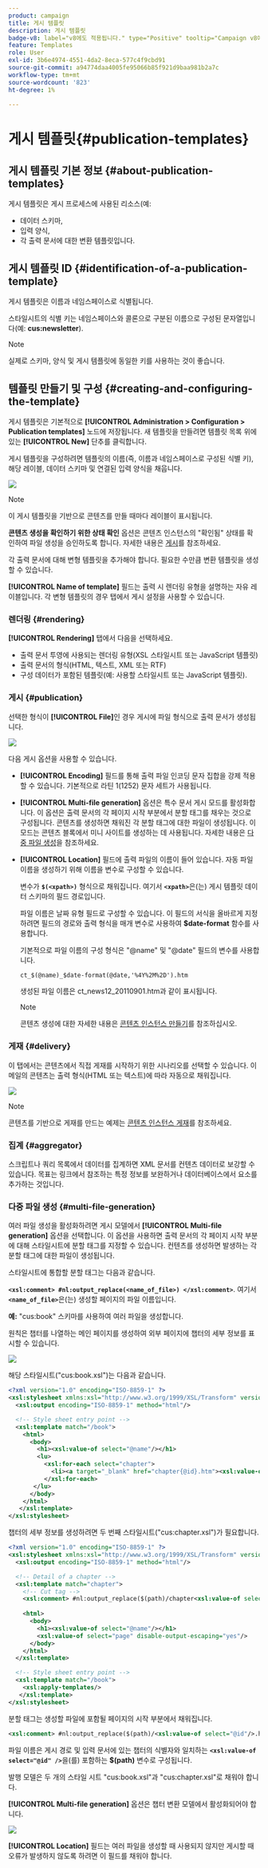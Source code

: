 ```yaml
---
product: campaign
title: 게시 템플릿
description: 게시 템플릿
badge-v8: label="v8에도 적용됩니다." type="Positive" tooltip="Campaign v8에도 적용됩니다."
feature: Templates
role: User
exl-id: 3b6e4974-4551-4da2-8eca-577c4f9cbd91
source-git-commit: a94774daa4005fe95066b85f921d9baa981b2a7c
workflow-type: tm+mt
source-wordcount: '823'
ht-degree: 1%

---
```


# 게시 템플릿{#publication-templates}

## 게시 템플릿 기본 정보 {#about-publication-templates}

게시 템플릿은 게시 프로세스에 사용된 리소스(예:

* 데이터 스키마,
* 입력 양식,
* 각 출력 문서에 대한 변환 템플릿입니다.

## 게시 템플릿 ID {#identification-of-a-publication-template}

게시 템플릿은 이름과 네임스페이스로 식별됩니다.

스타일시트의 식별 키는 네임스페이스와 콜론으로 구분된 이름으로 구성된 문자열입니다(예: **cus:newsletter**).

>[!NOTE]
>
>실제로 스키마, 양식 및 게시 템플릿에 동일한 키를 사용하는 것이 좋습니다.

## 템플릿 만들기 및 구성 {#creating-and-configuring-the-template}

게시 템플릿은 기본적으로 **[!UICONTROL Administration > Configuration > Publication templates]** 노드에 저장됩니다. 새 템플릿을 만들려면 템플릿 목록 위에 있는 **[!UICONTROL New]** 단추를 클릭합니다.

게시 템플릿을 구성하려면 템플릿의 이름(즉, 이름과 네임스페이스로 구성된 식별 키), 해당 레이블, 데이터 스키마 및 연결된 입력 양식을 채웁니다.

![](assets/d_ncs_content_model.png)

>[!NOTE]
>
>이 게시 템플릿을 기반으로 콘텐츠를 만들 때마다 레이블이 표시됩니다.

**콘텐츠 생성을 확인하기 위한 상태 확인** 옵션은 콘텐츠 인스턴스의 &quot;확인됨&quot; 상태를 확인하여 파일 생성을 승인하도록 합니다. 자세한 내용은 [게시](#publication)를 참조하세요.

각 출력 문서에 대해 변형 템플릿을 추가해야 합니다. 필요한 수만큼 변환 템플릿을 생성할 수 있습니다.

**[!UICONTROL Name of template]** 필드는 출력 시 렌더링 유형을 설명하는 자유 레이블입니다. 각 변형 템플릿의 경우 탭에서 게시 설정을 사용할 수 있습니다.

### 렌더링 {#rendering}

**[!UICONTROL Rendering]** 탭에서 다음을 선택하세요.

* 출력 문서 투영에 사용되는 렌더링 유형(XSL 스타일시트 또는 JavaScript 템플릿)
* 출력 문서의 형식(HTML, 텍스트, XML 또는 RTF)
* 구성 데이터가 포함된 템플릿(예: 사용할 스타일시트 또는 JavaScript 템플릿).

### 게시 {#publication}

선택한 형식이 **[!UICONTROL File]**&#x200B;인 경우 게시에 파일 형식으로 출력 문서가 생성됩니다.

![](assets/d_ncs_content_model2.png)

다음 게시 옵션을 사용할 수 있습니다.

* **[!UICONTROL Encoding]** 필드를 통해 출력 파일 인코딩 문자 집합을 강제 적용할 수 있습니다. 기본적으로 라틴 1(1252) 문자 세트가 사용됩니다.
* **[!UICONTROL Multi-file generation]** 옵션은 특수 문서 게시 모드를 활성화합니다. 이 옵션은 출력 문서의 각 페이지 시작 부분에서 분할 태그를 채우는 것으로 구성됩니다. 콘텐츠를 생성하면 채워진 각 분할 태그에 대한 파일이 생성됩니다. 이 모드는 콘텐츠 블록에서 미니 사이트를 생성하는 데 사용됩니다. 자세한 내용은 [다중 파일 생성](#multi-file-generation)을 참조하세요.
* **[!UICONTROL Location]** 필드에 출력 파일의 이름이 들어 있습니다. 자동 파일 이름을 생성하기 위해 이름을 변수로 구성할 수 있습니다.

  변수가 **`$(<xpath>)`** 형식으로 채워집니다. 여기서 **`<xpath>`**&#x200B;은(는) 게시 템플릿 데이터 스키마의 필드 경로입니다.

  파일 이름은 날짜 유형 필드로 구성할 수 있습니다. 이 필드의 서식을 올바르게 지정하려면 필드의 경로와 출력 형식을 매개 변수로 사용하여 **$date-format** 함수를 사용합니다.

  기본적으로 파일 이름의 구성 형식은 &quot;@name&quot; 및 &quot;@date&quot; 필드의 변수를 사용합니다.

  ```xml
  ct_$(@name)_$date-format(@date,'%4Y%2M%2D').htm
  ```

  생성된 파일 이름은 ct_news12_20110901.htm과 같이 표시됩니다.

  >[!NOTE]
  >
  >콘텐츠 생성에 대한 자세한 내용은 [콘텐츠 인스턴스 만들기](using-a-content-template.md#creating-a-content-instance)를 참조하십시오.

### 게재 {#delivery}

이 탭에서는 콘텐츠에서 직접 게재를 시작하기 위한 시나리오를 선택할 수 있습니다. 이메일의 콘텐츠는 출력 형식(HTML 또는 텍스트)에 따라 자동으로 채워집니다.

![](assets/d_ncs_content_model3.png)

>[!NOTE]
>
>콘텐츠를 기반으로 게재를 만드는 예제는 [콘텐츠 인스턴스 게재](using-a-content-template.md#delivering-a-content-instance)를 참조하세요.

### 집계 {#aggregator}

스크립트나 쿼리 목록에서 데이터를 집계하면 XML 문서를 컨텐츠 데이터로 보강할 수 있습니다. 목표는 링크에서 참조하는 특정 정보를 보완하거나 데이터베이스에서 요소를 추가하는 것입니다.

### 다중 파일 생성 {#multi-file-generation}

여러 파일 생성을 활성화하려면 게시 모델에서 **[!UICONTROL Multi-file generation]** 옵션을 선택합니다. 이 옵션을 사용하면 출력 문서의 각 페이지 시작 부분에 대해 스타일시트에 분할 태그를 지정할 수 있습니다. 컨텐츠를 생성하면 발생하는 각 분할 태그에 대한 파일이 생성됩니다.

스타일시트에 통합할 분할 태그는 다음과 같습니다.

**`<xsl:comment> #nl:output_replace(<name_of_file>) </xsl:comment>`**. 여기서 **`<name_of_file>`**&#x200B;은(는) 생성할 페이지의 파일 이름입니다.

**예:** &quot;cus:book&quot; 스키마를 사용하여 여러 파일을 생성합니다.

원칙은 챕터를 나열하는 메인 페이지를 생성하여 외부 페이지에 챕터의 세부 정보를 표시할 수 있습니다.

![](assets/d_ncs_content_chunk.png)

해당 스타일시트(&quot;cus:book.xsl&quot;)는 다음과 같습니다.

```xml
<?xml version="1.0" encoding="ISO-8859-1" ?>
<xsl:stylesheet xmlns:xsl="http://www.w3.org/1999/XSL/Transform" version="1.0">
  <xsl:output encoding="ISO-8859-1" method="html"/>

  <!-- Style sheet entry point -->
  <xsl:template match="/book">
    <html>
      <body>
        <h1><xsl:value-of select="@name"/></h1>
        <lu>
          <xsl:for-each select="chapter">
            <li><a target="_blank" href="chapter{@id}.htm"><xsl:value-of select="@name"/></a></li>  
          </xsl:for-each>
       </lu>
      </body>
    </html>
   </xsl:template>
</xsl:stylesheet>
```

챕터의 세부 정보를 생성하려면 두 번째 스타일시트(&quot;cus:chapter.xsl&quot;)가 필요합니다.

```xml
<?xml version="1.0" encoding="ISO-8859-1" ?>
<xsl:stylesheet xmlns:xsl="http://www.w3.org/1999/XSL/Transform" version="1.0">
  <xsl:output encoding="ISO-8859-1" method="html"/>

  <!-- Detail of a chapter -->
  <xsl:template match="chapter">
    <!-- Cut tag -->   
    <xsl:comment> #nl:output_replace($(path)/chapter<xsl:value-of select="@id"/>.htm)</xsl:comment>
    
    <html>
      <body>
        <h1><xsl:value-of select="@name"/></h1>
        <xsl:value-of select="page" disable-output-escaping="yes"/>
      </body>
    </html>
  </xsl:template>

  <!-- Style sheet entry point -->
  <xsl:template match="/book">
    <xsl:apply-templates/>
   </xsl:template>
</xsl:stylesheet>
```

분할 태그는 생성할 파일에 포함될 페이지의 시작 부분에서 채워집니다.

```xml
<xsl:comment> #nl:output_replace($(path)/<xsl:value-of select="@id"/>.htm)</xsl:comment>
```

파일 이름은 게시 경로 및 입력 문서에 있는 챕터의 식별자와 일치하는 **`<xsl:value-of select="@id" />`**&#x200B;을(를) 포함하는 **$(path)** 변수로 구성됩니다.

발행 모델은 두 개의 스타일 시트 &quot;cus:book.xsl&quot;과 &quot;cus:chapter.xsl&quot;로 채워야 합니다.

**[!UICONTROL Multi-file generation]** 옵션은 챕터 변환 모델에서 활성화되어야 합니다.

![](assets/d_ncs_content_chunk2.png)

**[!UICONTROL Location]** 필드는 여러 파일을 생성할 때 사용되지 않지만 게시할 때 오류가 발생하지 않도록 하려면 이 필드를 채워야 합니다.
